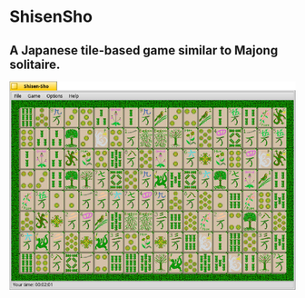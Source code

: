 # ShisenSho

## A Japanese tile-based game similar to Majong solitaire.

![screenshot](screenshot1.png)